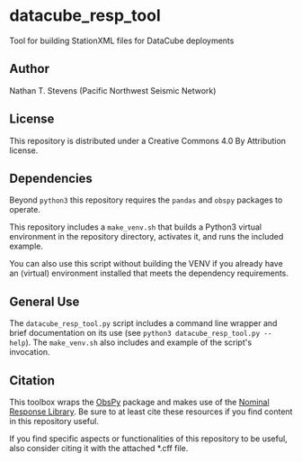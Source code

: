 # datacube_resp_tool
Tool for building StationXML files for DataCube deployments

## Author
Nathan T. Stevens (Pacific Northwest Seismic Network)

## License
This repository is distributed under a Creative Commons 4.0 By Attribution license. 

## Dependencies
Beyond `python3` this repository requires the `pandas` and `obspy` packages to operate.  

This repository includes a `make_venv.sh` that builds a Python3 virtual environment in
the repository directory, activates it, and runs the included example.

You can also use this script without building the VENV if you already have an (virtual)
environment installed that meets the dependency requirements.

## General Use
The `datacube_resp_tool.py` script includes a command line wrapper and brief documentation
on its use (see `python3 datacube_resp_tool.py --help`). The `make_venv.sh` also includes
and example of the script's invocation.

## Citation
This toolbox wraps the [ObsPy](https://docs.obspy.org) package and makes use of the 
[Nominal Response Library](https://ds.iris.edu/ds/nrl/). 
Be sure to at least cite these resources if you find content in this repository useful.

If you find specific aspects or functionalities of this repository to be useful, also consider citing it with the attached *.cff file.